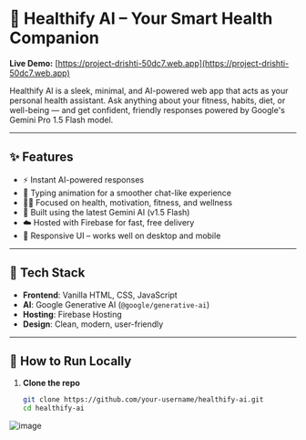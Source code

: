 # 🤖 Healthify AI – Your Smart Health Companion

**Live Demo:** [https://project-drishti-50dc7.web.app](https://project-drishti-50dc7.web.app)

Healthify AI is a sleek, minimal, and AI-powered web app that acts as your personal health assistant. Ask anything about your fitness, habits, diet, or well-being — and get confident, friendly responses powered by Google's Gemini Pro 1.5 Flash model.

---

## ✨ Features

- ⚡ Instant AI-powered responses
- 🎨 Typing animation for a smoother chat-like experience
- 🧘‍♀️ Focused on health, motivation, fitness, and wellness
- 🧠 Built using the latest Gemini AI (v1.5 Flash)
- ☁️ Hosted with Firebase for fast, free delivery
- 📱 Responsive UI – works well on desktop and mobile

---

## 🔧 Tech Stack

- **Frontend**: Vanilla HTML, CSS, JavaScript
- **AI**: Google Generative AI (`@google/generative-ai`)
- **Hosting**: Firebase Hosting
- **Design**: Clean, modern, user-friendly

---

## 🚀 How to Run Locally

1. **Clone the repo**
   ```bash
   git clone https://github.com/your-username/healthify-ai.git
   cd healthify-ai


![image](https://github.com/user-attachments/assets/a1026b2d-6c33-4e4e-a058-1ed507037aa6)
